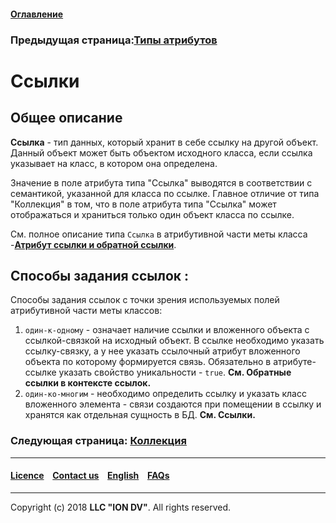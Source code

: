 #### [Оглавление](/docs/ru/index.md)

### Предыдущая страница:[Типы атрибутов](/docs/ru/2_system_description/metadata_structure/meta_class/property_types.md)

# Ссылки

## Общее описание

**Ссылка** - тип данных, который хранит в себе ссылку на другой объект. Данный объект может быть объектом исходного класса, если ссылка указывает на класс, в котором она определена. 

Значение в поле атрибута типа "Ссылка" выводятся в соответствии с семантикой, указанной для класса по ссылке. Главное отличие от типа "Коллекция" в том, что в поле атрибута типа "Ссылка" может отображаться и храниться только один объект класса по ссылке. 

См. полное описание типа `Ссылка` в атрибутивной части меты класса -[**Атрибут  ссылки и обратной ссылки**](/docs/ru/2_system_description/metadata_structure/meta_class/atr_ref_backref.md).

## Способы задания ссылок :
Способы задания ссылок с точки зрения используемых полей атрибутивной части меты классов: 
1. `один-к-одному` - означает наличие ссылки и вложенного объекта с ссылкой-связкой на исходный объект. В ссылке необходимо указать ссылку-связку, а у нее указать ссылочный атрибут вложенного объекта по которому формируется связь. Обязательно в атрибуте-ссылке указать свойство уникальности - `true`. __См. Обратные ссылки в контексте ссылок.__ 
2. `один-ко-многим` - необходимо определить ссылку и указать класс вложенного элемента - связи создаются при помещении в ссылку и хранятся как отдельная сущность в БД. __См. Ссылки.__




### Следующая страница: [Коллекция](/docs/ru/2_system_description/metadata_structure/meta_class/type_collection14.md)
--------------------------------------------------------------------------  


 #### [Licence](/LICENSE) &ensp;  [Contact us](https://iondv.com) &ensp;  [English](/docs/en/2_system_description/metadata_structure/meta_class/type_reference13.md)   &ensp; [FAQs](/faqs.md)  <div><img src="https://mc.iondv.com/watch/local/docs/framework" style="position:absolute; left:-9999px;" height=1 width=1 alt="iondv metrics"></div>         



--------------------------------------------------------------------------  

Copyright (c) 2018 **LLC "ION DV"**.
All rights reserved. 